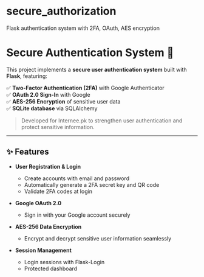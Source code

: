 # secure_authorization
Flask authentication system with 2FA, OAuth, AES encryption
# Secure Authentication System 🚀

This project implements a **secure user authentication system** built with **Flask**, featuring:

✅ **Two-Factor Authentication (2FA)** with Google Authenticator  
✅ **OAuth 2.0 Sign-In** with Google  
✅ **AES-256 Encryption** of sensitive user data  
✅ **SQLite database** via SQLAlchemy  

> Developed for Internee.pk to strengthen user authentication and protect sensitive information.

---

## ✨ Features

- **User Registration & Login**
  - Create accounts with email and password
  - Automatically generate a 2FA secret key and QR code
  - Validate 2FA codes at login

- **Google OAuth 2.0**
  - Sign in with your Google account securely

- **AES-256 Data Encryption**
  - Encrypt and decrypt sensitive user information seamlessly

- **Session Management**
  - Login sessions with Flask-Login
  - Protected dashboard



